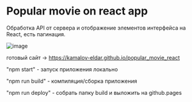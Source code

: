 # Popular movie on react app

Обработка API от сервера и отображение элементов интерфейса на React, есть пагинация.

![image](https://github.com/kamalov-eldar/popular_movie_react/blob/master/src/img/Demo.gif)

готовый сайт -> https://kamalov-eldar.github.io/popular_movie_react

"npm start" - запуск приложения локально

"npm run build" - компиляция/сборка приложения

"npm run deploy" - собрать папку build и выложить на github.pages
